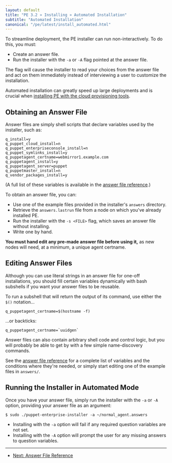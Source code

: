 ```yaml
---
layout: default
title: "PE 3.2 » Installing » Automated Installation"
subtitle: "Automated Installation"
canonical: "/pe/latest/install_automated.html"
---
```


To streamline deployment, the PE installer can run non-interactively. To do this, you must: 

* Create an answer file.
* Run the installer with the `-a` or `-A` flag pointed at the answer file.

The flag will cause the installer to read your choices from the answer file and act on them immediately instead of interviewing a user to customize the installation.

Automated installation can greatly speed up large deployments and is crucial when [installing PE with the cloud provisioning tools](./cloudprovisioner_classifying_installing.html#installing-puppet). 

Obtaining an Answer File
-----

Answer files are simply shell scripts that declare variables used by the installer, such as:

    q_install=y
    q_puppet_cloud_install=n
    q_puppet_enterpriseconsole_install=n
    q_puppet_symlinks_install=y
    q_puppetagent_certname=webmirror1.example.com
    q_puppetagent_install=y
    q_puppetagent_server=puppet
    q_puppetmaster_install=n
    q_vendor_packages_install=y

(A full list of these variables is available in the [answer file reference][answerfile].)

To obtain an answer file, you can:

* Use one of the example files provided in the installer's `answers` directory.
* Retrieve the `answers.lastrun` file from a node on which you've already installed PE.
* Run the installer with the `-s <FILE>` flag, which saves  an answer file without installing.
* Write one by hand.

**You must hand edit any pre-made answer file before using it,** as new nodes will need, at a minimum, a unique agent certname.

Editing Answer Files
-----

Although you can use literal strings in an answer file for one-off installations, you should fill certain variables dynamically with bash subshells if you want your answer files to be reusable. 

To run a subshell that will return the output of its command, use either the `$()` notation...

    q_puppetagent_certname=$(hostname -f)

...or backticks:

    q_puppetagent_certname=`uuidgen`

Answer files can also contain arbitrary shell code and control logic, but you will probably be able to get by with a few simple name-discovery commands.

See the [answer file reference][answerfile] for a complete list of variables and the conditions where they're needed, or simply start editing one of the example files in `answers/`. 

[answerfile]: ./install_answer_file_reference.html

Running the Installer in Automated Mode
-----

Once you have your answer file, simply run the installer with the `-a` or `-A` option, providing your answer file as an argument: 

    $ sudo ./puppet-enterprise-installer -a ~/normal_agent.answers

* Installing with the `-a` option will fail if any required question variables are not set.
* Installing with the `-A` option will prompt the user for any missing answers to question variables. 


* * * 

- [Next: Answer File Reference](./install_answer_file_reference.html)
